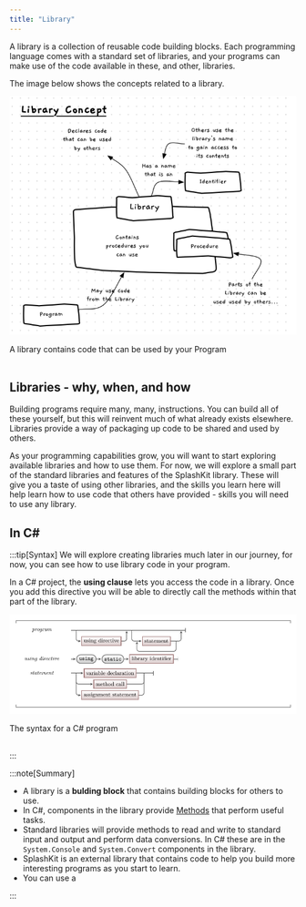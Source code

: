 ```yaml
---
title: "Library"
---
```


A library is a collection of reusable code building blocks. Each programming language comes with a standard set of libraries, and your programs can make use of the code available in these, and other, libraries.

The image below shows the concepts related to a library.

![A library contains code that can be used by your Program](./images/library-concept.png "A library contains code that can be used by your Program")
<div class="caption">A library contains code that can be used by your Program</div><br/>

## Libraries - why, when, and how

Building programs require many, many, instructions. You can build all of these yourself, but this will reinvent much of what already exists elsewhere. Libraries provide a way of packaging up code to be shared and used by others.

As your programming capabilities grow, you will want to start exploring available libraries and how to use them. For now, we will explore a small part of the standard libraries and features of the SplashKit library. These will give you a taste of using other libraries, and the skills you learn here will help learn how to use code that others have provided - skills you will need to use any library.

## In C#

:::tip[Syntax]
We will explore creating libraries much later in our journey, for now, you can see how to use library code in your program.

In a C# project, the **using clause** lets you access the code in a library. Once you add this directive you will be able to directly call the methods within that part of the library.

![The syntax for a C# program.](./images/program.png "The syntax for a C# program")
<div class="caption">The syntax for a C# program</div><br/>

:::


:::note[Summary]

- A library is a **bulding block** that contains building blocks for others to use.
- In C#, components in the library provide [Methods](../03-method) that perform useful tasks.
- Standard libraries will provide methods to read and write to standard input and output and perform data conversions. In C# these are in the `System.Console` and `System.Convert` components in the library.
- SplashKit is an external library that contains code to help you build more interesting programs as you start to learn.
- You can use a 

:::